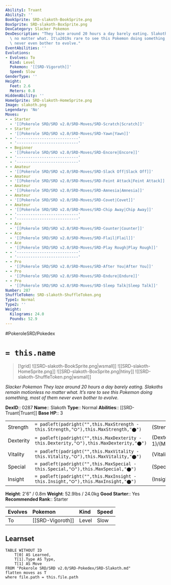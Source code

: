 ```yaml
---
Ability1: Truant
Ability2: ''
BookSprite: SRD-slakoth-BookSprite.png
BoxSprite: SRD-slakoth-BoxSprite.png
DexCategory: Slacker Pokemon
DexDescription: "They laze around 20 hours a day barely eating. Slakoths remain motionless\
  \ no matter what. It\u2019s rare to see this Pokemon doing something, most of them\
  \ never even bother to evolve."
EventAbilities: ''
Evolutions:
- Evolves: To
  Kind: Level
  Pokemon: '[[SRD-Vigoroth]]'
  Speed: Slow
GenderType: ''
Height:
  Feet: 2.6
  Meters: 0.8
HiddenAbility: ''
HomeSprite: SRD-slakoth-HomeSprite.png
Image: slakoth.png
Legendary: 'No'
Moves:
- - Starter
  - '[[Pokerole SRD/SRD v2.0/SRD-Moves/SRD-Scratch|Scratch]]'
- - Starter
  - '[[Pokerole SRD/SRD v2.0/SRD-Moves/SRD-Yawn|Yawn]]'
- - '---------------------------'
  - '---------------------------'
- - Beginner
  - '[[Pokerole SRD/SRD v2.0/SRD-Moves/SRD-Encore|Encore]]'
- - '---------------------------'
  - '---------------------------'
- - Amateur
  - '[[Pokerole SRD/SRD v2.0/SRD-Moves/SRD-Slack Off|Slack Off]]'
- - Amateur
  - '[[Pokerole SRD/SRD v2.0/SRD-Moves/SRD-Feint Attack|Feint Attack]]'
- - Amateur
  - '[[Pokerole SRD/SRD v2.0/SRD-Moves/SRD-Amnesia|Amnesia]]'
- - Amateur
  - '[[Pokerole SRD/SRD v2.0/SRD-Moves/SRD-Covet|Covet]]'
- - Amateur
  - '[[Pokerole SRD/SRD v2.0/SRD-Moves/SRD-Chip Away|Chip Away]]'
- - '---------------------------'
  - '---------------------------'
- - Ace
  - '[[Pokerole SRD/SRD v2.0/SRD-Moves/SRD-Counter|Counter]]'
- - Ace
  - '[[Pokerole SRD/SRD v2.0/SRD-Moves/SRD-Flail|Flail]]'
- - Ace
  - '[[Pokerole SRD/SRD v2.0/SRD-Moves/SRD-Play Rough|Play Rough]]'
- - '---------------------------'
  - '---------------------------'
- - Pro
  - '[[Pokerole SRD/SRD v2.0/SRD-Moves/SRD-After You|After You]]'
- - Pro
  - '[[Pokerole SRD/SRD v2.0/SRD-Moves/SRD-Endure|Endure]]'
- - Pro
  - '[[Pokerole SRD/SRD v2.0/SRD-Moves/SRD-Sleep Talk|Sleep Talk]]'
Number: 287
ShuffleToken: SRD-slakoth-ShuffleToken.png
Type1: Normal
Type2: ''
Weight:
  Kilograms: 24.0
  Pounds: 52.9
---
```


#PokeroleSRD/Pokedex

# `= this.name`

> [!grid]
> ![[SRD-slakoth-BookSprite.png|wsmall]]
> ![[SRD-slakoth-HomeSprite.png]]
> ![[SRD-slakoth-BoxSprite.png|htiny]]
> ![[SRD-slakoth-ShuffleToken.png|wsmall]]


*Slacker Pokemon*
*They laze around 20 hours a day barely eating. Slakoths remain motionless no matter what. It’s rare to see this Pokemon doing something, most of them never even bother to evolve.*

**DexID**:: 0287
**Name**:: Slakoth
**Type**:: Normal
**Abilities**:: [[SRD-Truant|Truant]]
**Base HP**:: 3

|           |                                                                                        |                                          |
| --------- | -------------------------------------------------------------------------------------- | ---------------------------------------- |
| Strength  | `= padleft(padright("",this.MaxStrength - this.Strength,"⭘"),this.MaxStrength,"⬤")`    | (Strength::2)/(MaxStrength::4)   |
| Dexterity | `= padleft(padright("",this.MaxDexterity - this.Dexterity,"⭘"),this.MaxDexterity,"⬤")` | (Dexterity:: 1)/(MaxDexterity::3) |
| Vitality  | `= padleft(padright("",this.MaxVitality - this.Vitality,"⭘"),this.MaxVitality,"⬤")`    | (Vitality::2)/(MaxVitality::4)   |
| Special   | `= padleft(padright("",this.MaxSpecial - this.Special,"⭘"),this.MaxSpecial,"⬤")`       | (Special::1)/(MaxSpecial::3)     |
| Insight   | `= padleft(padright("",this.MaxInsight - this.Insight,"⭘"),this.MaxInsight,"⬤")`       | (Insight::1)/(MaxInsight::3)     |

**Height**: 2'6" / 0.8m
**Weight**: 52.9lbs / 24.0kg
**Good Starter**:: Yes
**Recommended Rank**:: Starter

| Evolves   | Pokemon          | Kind   | Speed   |
|:----------|:-----------------|:-------|:--------|
| To        | [[SRD-Vigoroth]] | Level  | Slow    |

## Learnset

```dataview
TABLE WITHOUT ID
    T[0] AS Learned,
    T[1].Type AS Type,
    T[1] AS Move
FROM "Pokerole SRD/SRD v2.0/SRD-Pokedex/SRD-Slakoth.md"
flatten moves as T
where file.path = this.file.path
```
